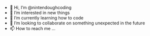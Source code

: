 - 👋 Hi, I’m @nintendoughcoding
- 👀 I’m interested in new things
- 🌱 I’m currently learning how to code
- 💞️ I’m looking to collaborate on something unexpected in the future
- 📫 How to reach me ...

<!---
nintendoughcoding/nintendoughcoding is a ✨ special ✨ repository because its `README.md` (this file) appears on your GitHub profile.
You can click the Preview link to take a look at your changes.
--->
